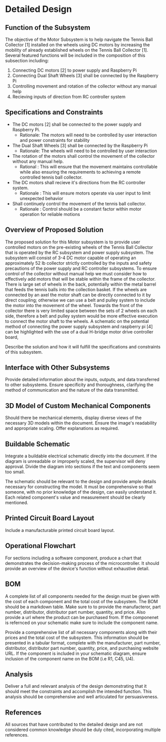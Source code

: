 # Detailed Design

## Function of the Subsystem

The objective of the Motor Subsystem is to help navigate the Tennis Ball Collector [1] installed on the wheels using DC motors by increasing the mobility of already established wheels on the Tennis Ball Collector [1]. Several featured functions will be included in the composition of this subsection including:
  1. Connecting DC motors [2] to power supply and Raspberry Pi
  2. Connecting Dual Shaft Wheels [3] shall be connected by the Raspberry Pi
  3. Controlling movement and rotation of the collector without any manual help
  4. Recieving inputs of direction from RC controller system

## Specifications and Constraints
- The DC motors [2] shall be connected to the power supply and Raspberry Pi.
  - Rationale: The motors will need to be controlled by user interaction and power constraints for stability
- The Dual Shaft Wheels [3] shall be connected by the Raspberry Pi
  - Rationale: The wheels will need to be controlled by user interaction
- The rotation of the motors shall control the movement of the collector without any manual help.
   - Rational : This will ensure that the movement maintains controllable while also ensuring the requirements to achieving a remote controlled tennis ball collector.   
- The DC motors shall recieve it's directions from the RC controller system.
  - Rationale : This will ensure motors operate via user input to limit unexpected behavior
- Shall continuely control the movement of the tennis ball collector.
  - Rationale : Control should be a constant factor within motor operation for reliable motions 


## Overview of Proposed Solution

The proposed solution for this Motor subsystem  is to provide user controlled motors on the pre-existing wheels of the Tennis Ball Collector that is operated by the RC subsystem and power supply subsystem. The subsystem will consist of 3-4 DC motor capable of operating an approximately 52 lb collector strictly controlled by the inputs and safety precautions of the power supply and RC controller subsystems. To ensure control of the collector without manual help we must consider how to effectively add motors that will be stable within the frame of the collector. There is large set of wheels in the back, potentially within the metal barrel that feeds the tennis balls into the collection basket. If the wheels are connected by an axel the motor shaft can be directly connected to it by direct coupling; otherwise we can use a belt and pulley system to include the motor into the movement of the wheel. Towards the front of the collector there is very limited space between the sets of 2 wheels on each side, therefore a belt and pulley system would be more effective execution to connect the motor shaft to the wheels. A schematic on the potential method of connecting the power supply subsystem and raspberry pi [4] can be highlighted with the use of a dual H-bridge motor drive controller board, 

Describe the solution and how it will fulfill the specifications and constraints of this subsystem.


## Interface with Other Subsystems

Provide detailed information about the inputs, outputs, and data transferred to other subsystems. Ensure specificity and thoroughness, clarifying the method of communication and the nature of the data transmitted.


## 3D Model of Custom Mechanical Components

Should there be mechanical elements, display diverse views of the necessary 3D models within the document. Ensure the image's readability and appropriate scaling. Offer explanations as required.


## Buildable Schematic 

Integrate a buildable electrical schematic directly into the document. If the diagram is unreadable or improperly scaled, the supervisor will deny approval. Divide the diagram into sections if the text and components seem too small.

The schematic should be relevant to the design and provide ample details necessary for constructing the model. It must be comprehensive so that someone, with no prior knowledge of the design, can easily understand it. Each related component's value and measurement should be clearly mentioned.


## Printed Circuit Board Layout

Include a manufacturable printed circuit board layout.


## Operational Flowchart

For sections including a software component, produce a chart that demonstrates the decision-making process of the microcontroller. It should provide an overview of the device's function without exhaustive detail.


## BOM

A complete list of all components needed for the design must be given with the cost of each component and the total cost of the subsystem. The BOM should be a markdown table. Make sure to to provide the manufacteror, part number, distributor, distributor part number, quantity, and price. Also provide a url where the product can be purchased from. If the componenet is refernced on your schematic make sure to include the component name.

Provide a comprehensive list of all necessary components along with their prices and the total cost of the subsystem. This information should be presented in a tabular format, complete with the manufacturer, part number, distributor, distributor part number, quantity, price, and purchasing website URL. If the component is included in your schematic diagram, ensure inclusion of the component name on the BOM (i.e R1, C45, U4).

## Analysis

Deliver a full and relevant analysis of the design demonstrating that it should meet the constraints and accomplish the intended function. This analysis should be comprehensive and well articulated for persuasiveness.

## References

All sources that have contributed to the detailed design and are not considered common knowledge should be duly cited, incorporating multiple references.
